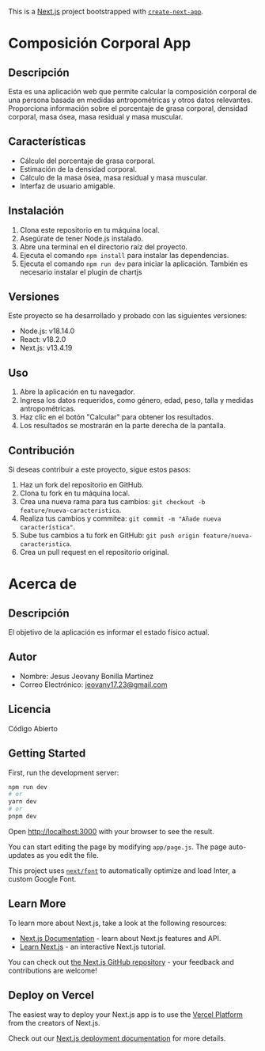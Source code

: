 This is a [Next.js](https://nextjs.org/) project bootstrapped with [`create-next-app`](https://github.com/vercel/next.js/tree/canary/packages/create-next-app).


# Composición Corporal App

## Descripción
Esta es una aplicación web que permite calcular la composición corporal de una persona basada en medidas antropométricas y otros datos relevantes. Proporciona información sobre el porcentaje de grasa corporal, densidad corporal, masa ósea, masa residual y masa muscular.


## Características
- Cálculo del porcentaje de grasa corporal.
- Estimación de la densidad corporal.
- Cálculo de la masa ósea, masa residual y masa muscular.
- Interfaz de usuario amigable.

## Instalación
1. Clona este repositorio en tu máquina local.
2. Asegúrate de tener Node.js instalado.
3. Abre una terminal en el directorio raíz del proyecto.
4. Ejecuta el comando `npm install` para instalar las dependencias.
5. Ejecuta el comando `npm run dev` para iniciar la aplicación.
También es necesario instalar el plugin de chartjs

## Versiones

Este proyecto se ha desarrollado y probado con las siguientes versiones:

- Node.js: v18.14.0
- React: v18.2.0
- Next.js: v13.4.19

## Uso
1. Abre la aplicación en tu navegador.
2. Ingresa los datos requeridos, como género, edad, peso, talla y medidas antropométricas.
3. Haz clic en el botón "Calcular" para obtener los resultados.
4. Los resultados se mostrarán en la parte derecha de la pantalla.

## Contribución
Si deseas contribuir a este proyecto, sigue estos pasos:
1. Haz un fork del repositorio en GitHub.
2. Clona tu fork en tu máquina local.
3. Crea una nueva rama para tus cambios: `git checkout -b feature/nueva-caracteristica`.
4. Realiza tus cambios y commitea: `git commit -m "Añade nueva característica"`.
5. Sube tus cambios a tu fork en GitHub: `git push origin feature/nueva-caracteristica`.
6. Crea un pull request en el repositorio original.



# Acerca de

## Descripción
El objetivo de la aplicación es informar el estado físico actual.

## Autor
- Nombre: Jesus Jeovany Bonilla Martinez
- Correo Electrónico: jeovany17.23@gmail.com

## Licencia
Código Abierto

## Getting Started

First, run the development server:

```bash
npm run dev
# or
yarn dev
# or
pnpm dev
```

Open [http://localhost:3000](http://localhost:3000) with your browser to see the result.

You can start editing the page by modifying `app/page.js`. The page auto-updates as you edit the file.

This project uses [`next/font`](https://nextjs.org/docs/basic-features/font-optimization) to automatically optimize and load Inter, a custom Google Font.

## Learn More

To learn more about Next.js, take a look at the following resources:

- [Next.js Documentation](https://nextjs.org/docs) - learn about Next.js features and API.
- [Learn Next.js](https://nextjs.org/learn) - an interactive Next.js tutorial.

You can check out [the Next.js GitHub repository](https://github.com/vercel/next.js/) - your feedback and contributions are welcome!

## Deploy on Vercel

The easiest way to deploy your Next.js app is to use the [Vercel Platform](https://vercel.com/new?utm_medium=default-template&filter=next.js&utm_source=create-next-app&utm_campaign=create-next-app-readme) from the creators of Next.js.

Check out our [Next.js deployment documentation](https://nextjs.org/docs/deployment) for more details.
